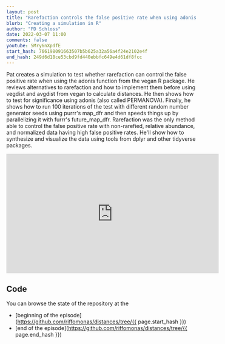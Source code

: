 ```yaml
---
layout: post
title: "Rarefaction controls the false positive rate when using adonis from the vegan R package (CC193)"
blurb: "Creating a simulation in R"
author: "PD Schloss"
date: 2022-03-07 11:00
comments: false
youtube: 5Mry6nXpdfE
start_hash: 766198091663507b5b625a32a56a4f24e2102e4f
end_hash: 249d6d18ce53cbd9fd440ebbfc649e4d61df8fcc
---
```


Pat creates a simulation to test whether rarefaction can control the false positive rate when using the adonis function from the vegan R package. He reviews alternatives to rarefaction and how to implement them before using vegdist and avgdist from vegan to calculate distances. He then shows how to test for significance using adonis (also called PERMANOVA). Finally, he shows how to run 100 iterations of the test with different random number generator seeds using purrr's map_dfr and then speeds things up by parallelizing it with furrr's future_map_dfr. Rarefaction was the only method able to control the false positive rate with non-rarefied, relative abundance, and normalized data having high false positive rates. He'll show how to synthesize and visualize the data using tools from dplyr and other tidyverse packages.


<iframe style="margin: 0 auto;display:block;" width="560" height="315" src="https://www.youtube.com/embed/{{ page.youtube }}" frameborder="0" allow="accelerometer; autoplay; encrypted-media; gyroscope; picture-in-picture" allowfullscreen></iframe>


## Code

You can browse the state of the repository at the
* [beginning of the episode](https://github.com/riffomonas/distances/tree/{{ page.start_hash }})
* [end of the episode](https://github.com/riffomonas/distances/tree/{{ page.end_hash }})
